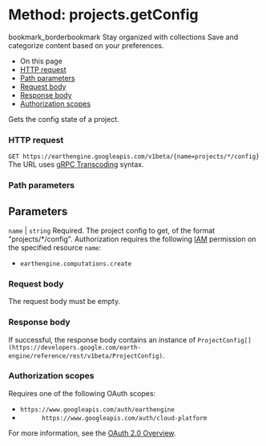  
#  Method: projects.getConfig
bookmark_borderbookmark Stay organized with collections  Save and categorize content based on your preferences. 
  * On this page
  * [HTTP request](https://developers.google.com/earth-engine/reference/rest/v1beta/projects/getConfig#http-request)
  * [Path parameters](https://developers.google.com/earth-engine/reference/rest/v1beta/projects/getConfig#path-parameters)
  * [Request body](https://developers.google.com/earth-engine/reference/rest/v1beta/projects/getConfig#request-body)
  * [Response body](https://developers.google.com/earth-engine/reference/rest/v1beta/projects/getConfig#response-body)
  * [Authorization scopes](https://developers.google.com/earth-engine/reference/rest/v1beta/projects/getConfig#authorization-scopes)


Gets the config state of a project.
### HTTP request
`GET https://earthengine.googleapis.com/v1beta/{name=projects/*/config}`
The URL uses [gRPC Transcoding](https://google.aip.dev/127) syntax.
### Path parameters
Parameters  
---  
`name` |  `string` Required. The project config to get, of the format "projects/*/config". Authorization requires the following [IAM](https://cloud.google.com/iam/docs/) permission on the specified resource `name`:
  * `earthengine.computations.create`

  
### Request body
The request body must be empty.
### Response body
If successful, the response body contains an instance of `ProjectConfig[](https://developers.google.com/earth-engine/reference/rest/v1beta/ProjectConfig)`.
### Authorization scopes
Requires one of the following OAuth scopes:
  * `https://www.googleapis.com/auth/earthengine`
  * `      https://www.googleapis.com/auth/cloud-platform`


For more information, see the [OAuth 2.0 Overview](https://developers.google.com/identity/protocols/OAuth2).
